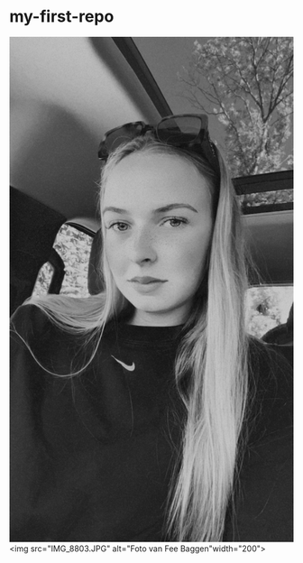# my-first-repo
![Foto van Fee Baggen](IMG_8803.JPG)
<img src="IMG_8803.JPG" alt="Foto van Fee Baggen"width="200">
